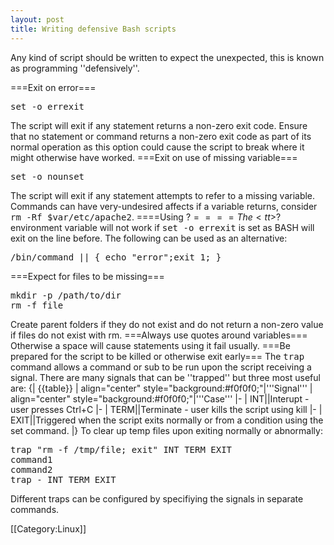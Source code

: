```yaml
---
layout: post 
title: Writing defensive Bash scripts
---
```


Any kind of script should be written to expect the unexpected, this is known as programming ''defensively''.

===Exit on error===
<pre>set -o errexit</pre>
The script will exit if any statement returns a non-zero exit code. Ensure that no statement or command returns a non-zero exit code as part of its normal operation as this option could cause the script to break where it might otherwise have worked.
===Exit on use of missing variable===
<pre>set -o nounset</pre>
The script will exit if any statement attempts to refer to a missing variable. Commands can have very-undesired affects if a variable returns, consider <tt>rm -Rf $var/etc/apache2</tt>. 
====Using $?====
The <tt>$?</tt> environment variable will not work if <tt>set -o errexit</tt> is set as BASH will exit on the line before. The following can be used as an alternative:
<pre>
/bin/command || { echo "error";exit 1; }</pre>
===Expect for files to be missing===
<pre>
mkdir -p /path/to/dir
rm -f file</pre>
Create parent folders if they do not exist and do not return a non-zero value if files do not exist with rm.
===Always use quotes around variables===
Otherwise a space will cause statements using it fail usually.
===Be prepared for the script to be killed or otherwise exit early===
The <tt>trap</tt> command allows a command or sub to be run upon the script receiving a signal. There are many signals that can be ''trapped'' but three most useful are:
{| {{table}}
| align="center" style="background:#f0f0f0;"|'''Signal'''
| align="center" style="background:#f0f0f0;"|'''Case'''
|-
| INT||Interupt - user presses Ctrl+C
|-
| TERM||Terminate - user kills the script using kill
|-
| EXIT||Triggered when the script exits normally or from a condition using the set command.
|}
To clear up temp files upon exiting normally or abnormally:
<pre>
trap "rm -f /tmp/file; exit" INT TERM EXIT
command1
command2
trap - INT TERM EXIT
</pre>
Different traps can be configured by specifiying the signals in separate commands.

[[Category:Linux]]
